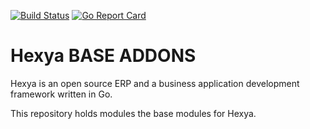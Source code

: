 [![Build Status](https://travis-ci.org/hexya-erp/hexya-base.svg?branch=master)](https://travis-ci.org/hexya-erp/hexya-base)
[![Go Report Card](https://goreportcard.com/badge/hexya-erp/hexya-base)](https://goreportcard.com/report/hexya-erp/hexya-base)

Hexya BASE ADDONS
===============
Hexya is an open source ERP and a business application development framework
written in Go.

This repository holds modules the base modules for Hexya.
